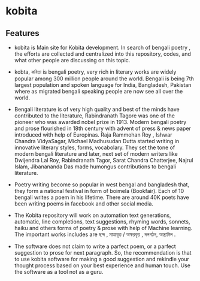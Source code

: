 # kobita

## Features
- kobita is Main site for Kobita development. In search of bengali poetry , the efforts are collected and centralized into this repository, codes, and what other people are discussing on this topic.

- kobta, কবিতা is bengali poetry, very rich in literary works are widely popular among 300 million people around the world. Bengali is being 7th largest population and spoken language for India, Bangladesh, Pakistan where as migrated bengali speaking people are now see all over the world.

- Bengali literature is of very high quality and best of the minds have contributed to the literature, Rabindranath Tagore was one of the pioneer who was awarded nobel prize in 1913. Modern bengali poetry and prose flourished in 18th century with advent of press & news paper introduced with help of Europinas. Raja Rammohan Roy , Ishwar Chandra VidyaSagar, Michael Madhusudan Dutta started writing in innovative literary styles, forms, vocabolary. They set the tone of modern bengali literature and later, next set of modern writers like Dwijendra Lal Roy, Rabindranath Tagor, Sarat Chandra Chatterjee, Najrul Islam, Jibanananda Das made humongus contributions to bengali literature. 

- Poetry writing become so popular in west bengal and bangladesh that, they form a national festival in form of boimela (Bookfair). Each of 10 bengali writes a poem in his lifetime. There are around 40K poets have been writing poems in facebook and other social media.

- The Kobita repository will work on automation text generations, automatic, line completions,  text suggestions, rhyming words, sonnets, haiku and others forms of poetry & prose with help of Machine learning. The important works includes are ছন্দ , মাত্রাবৃত্ত / অক্ষরবৃত্ত ,  দলগঠন,  অন্ত্যমিল . 

- The software does not claim to write a parfect poem, or a parfect suggestion to prose for next paragraph. So, the recommendation is that to use kobita software for making a good suggestion and rekindle your thought process based on your best experience and human touch. Use the software as a tool not as a guru. 


   

